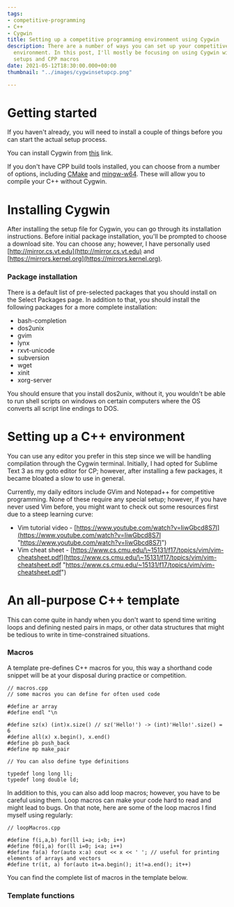 ```yaml
---
tags:
- competitive-programming
- C++
- Cygwin
title: Setting up a competitive programming environment using Cygwin
description: There are a number of ways you can set up your competitive programming
  environment. In this post, I'll mostly be focusing on using Cygwin with GVIM/VIM/Notepad++
  setups and CPP macros
date: 2021-05-12T18:30:00.000+00:00
thumbnail: "../images/cygwinsetupcp.png"

---
```

# Getting started

If you haven't already, you will need to install a couple of things before you can start the actual setup process.

You can install Cygwin from [this]() link.

If you don't have CPP build tools installed, you can choose from a number of options, including [CMake](https://cmake.org/download/) and [mingw-w64](http://mingw-w64.org/doku.php/download). These will allow you to compile your C++ without Cygwin.

# Installing Cygwin

After installing the setup file for Cygwin, you can go through its installation instructions. Before initial package installation, you'll be prompted to choose a download site. You can choose any; however, I have personally used [http://mirror.cs.vt.edu](http://mirror.cs.vt.edu) and [https://mirrors.kernel.org](https://mirrors.kernel.org).

### Package installation

There is a default list of pre-selected packages that you should install on the Select Packages page. In addition to that, you should install the following packages for a more complete installation:

* bash-completion
* dos2unix
* gvim
* lynx
* rxvt-unicode
* subversion
* wget
* xinit
* xorg-server

You should ensure that you install dos2unix, without it, you wouldn't be able to run shell scripts on windows on certain computers where the OS converts all script line endings to DOS.

# Setting up a C++ environment

You can use any editor you prefer in this step since we will be handling compilation through the Cygwin terminal. Initially, I had opted for Sublime Text 3 as my goto editor for CP; however, after installing a few packages, it became bloated a slow to use in general.

Currently, my daily editors include GVim and Notepad++ for competitive programming. None of these require any special setup; however, if you have never used Vim before, you might want to check out some resources first due to a steep learning curve:

* Vim tutorial video - [https://www.youtube.com/watch?v=IiwGbcd8S7I](https://www.youtube.com/watch?v=IiwGbcd8S7I "https://www.youtube.com/watch?v=IiwGbcd8S7I")
* Vim cheat sheet - [https://www.cs.cmu.edu/\~15131/f17/topics/vim/vim-cheatsheet.pdf](https://www.cs.cmu.edu/\~15131/f17/topics/vim/vim-cheatsheet.pdf "https://www.cs.cmu.edu/~15131/f17/topics/vim/vim-cheatsheet.pdf")

# An all-purpose C++ template

This can come quite in handy when you don't want to spend time writing loops and defining nested pairs in maps, or other data structures that might be tedious to write in time-constrained situations.

### Macros

A template pre-defines C++ macros for you, this way a shorthand code snippet will be at your disposal during practice or competition.

    // macros.cpp
    // some macros you can define for often used code
    
    #define ar array
    #define endl "\n
    
    #define sz(x) (int)x.size() // sz('Hello!') -> (int)'Hello!'.size() = 6
    #define all(x) x.begin(), x.end()
    #define pb push_back
    #define mp make_pair
    
    // You can also define type definitions
    
    typedef long long ll;
    typedef long double ld;

In addition to this, you can also add loop macros; however, you have to be careful using them. Loop macros can make your code hard to read and might lead to bugs. On that note, here are some of the loop macros I find myself using regularly:

    // loopMacros.cpp
    
    #define f(i,a,b) for(ll i=a; i<b; i++)
    #define f0(i,a) for(ll i=0; i<a; i++)
    #define fa(a) for(auto x:a) cout << x << ' '; // useful for printing elements of arrays and vectors
    #define tr(it, a) for(auto it=a.begin(); it!=a.end(); it++)

You can find the complete list of macros in the template below.

### Template functions